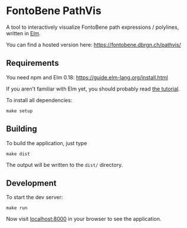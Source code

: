 # FontoBene PathVis

A tool to interactively visualize FontoBene path expressions / polylines,
written in [Elm](http://elm-lang.org/).

You can find a hosted version here: https://fontobene.dbrgn.ch/pathvis/

## Requirements

You need npm and Elm 0.18: https://guide.elm-lang.org/install.html

If you aren't familiar with Elm yet, you should probably read [the
tutorial](https://guide.elm-lang.org/).

To install all dependencies:

    make setup

## Building

To build the application, just type

    make dist

The output will be written to the `dist/` directory.

## Development

To start the dev server:

    make run

Now visit [localhost:8000](http://localhost:8000/) in your browser
to see the application.
